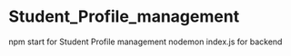 # Student_Profile_management
npm start for Student Profile management  nodemon index.js  for backend
